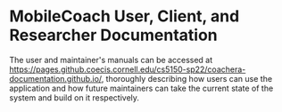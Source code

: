 # MobileCoach User, Client, and Researcher Documentation

The user and maintainer's manuals can be accessed at https://pages.github.coecis.cornell.edu/cs5150-sp22/coachera-documentation.github.io/, thoroughly describing how users can use the application and how future maintainers can take the current state of the system and build on it respectively.

